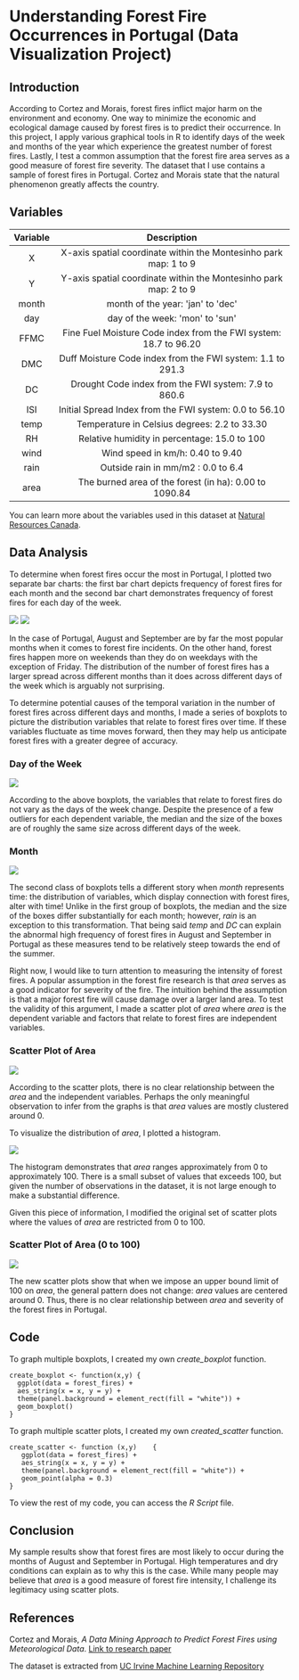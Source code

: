 # Understanding Forest Fire Occurrences in Portugal (Data Visualization Project)

## Introduction 
According to Cortez and Morais, forest fires inflict major harm on the environment and economy. One way to minimize the economic and ecological damage caused by forest fires is to predict their occurrence. In this project, I apply various graphical tools in R to identify days of the week and months of the year which experience the greatest number of forest fires. Lastly, I test a common assumption that the forest fire area serves as a good measure of forest fire severity. The dataset that I use contains a sample of forest fires in Portugal. Cortez and Morais state that the natural phenomenon greatly affects the country. 
## Variables
| Variable | Description  |
| :---: | :---: |
| X | X-axis spatial coordinate within the Montesinho park map: 1 to 9 |
| Y | Y-axis spatial coordinate within the Montesinho park map: 2 to 9 |
| month | month of the year: 'jan' to 'dec' |
| day | day of the week: 'mon' to 'sun' |
| FFMC | Fine Fuel Moisture Code index from the FWI system: 18.7 to 96.20 |
| DMC | Duff Moisture Code index from the FWI system: 1.1 to 291.3 |
| DC | Drought Code index from the FWI system: 7.9 to 860.6 |
| ISI | Initial Spread Index from the FWI system: 0.0 to 56.10 |
| temp | Temperature in Celsius degrees: 2.2 to 33.30 |
| RH | Relative humidity in percentage: 15.0 to 100 |
| wind | Wind speed in km/h: 0.40 to 9.40 |
| rain | Outside rain in mm/m2 : 0.0 to 6.4 |
| area | The burned area of the forest (in ha): 0.00 to 1090.84 |

You can learn more about the variables used in this dataset at [Natural Resources Canada](http://cwfis.cfs.nrcan.gc.ca/background/summary/fwi).
## Data Analysis
To determine when forest fires occur the most in Portugal, I plotted two separate bar charts: the first bar chart depicts frequency of forest fires for each month and the second bar chart demonstrates frequency of forest fires for each day of the week. 

![](https://i.ibb.co/g9dyVNW/Month-Bar-Chart.png)
![](https://i.ibb.co/85bfHyf/Day-Bar-Chart.png)

In the case of Portugal, August and September are by far the most popular months when it comes to forest fire incidents. On the other hand, forest fires happen more on weekends than they do on weekdays with the exception of Friday. The distribution of the number of forest fires has a larger spread across different months than it does across different days of the week which is arguably not surprising.

To determine potential causes of the temporal variation in the number of forest fires across different days and months, I made a series of boxplots to picture the distribution variables that relate to forest fires over time. If these variables fluctuate as time moves forward, then they may help us anticipate forest fires with a greater degree of accuracy. 

### Day of the Week
![](https://i.ibb.co/WkPQtjC/Boxplot-Daily.png)

According to the above boxplots, the variables that relate to forest fires do not vary as the days of the week change. Despite the presence of a few outliers for each dependent variable, the median and the size of the boxes are of roughly the same size across different days of the week.  
### Month
![](https://i.ibb.co/zxL16wf/Boxplot-Monthly.png)

The second class of boxplots tells a different story when *month* represents time: the distribution of variables, which display connection with forest fires, alter with time! Unlike in the first group of boxplots, the median and the size of the boxes differ substantially for each month; however, *rain* is an exception to this transformation. That being said *temp* and *DC* can explain the abnormal high frequency of forest fires in August and September in Portugal as these measures tend to be relatively steep towards the end of the summer. 

Right now, I would like to turn attention to measuring the intensity of forest fires. A popular assumption in the forest fire research is that *area* serves as a good indicator for severity of the fire. The intuition behind the assumption is that a major forest fire will cause damage over a larger land area. To test the validity of this argument, I made a scatter plot of *area* where *area* is the dependent variable and factors that relate to forest fires are independent variables.
### Scatter Plot of Area
![](https://i.ibb.co/9hMj4kZ/Scatter-Area.png) 

According to the scatter plots, there is no clear relationship between the *area* and the independent variables. Perhaps the only meaningful observation to infer from the graphs is that *area* values are mostly clustered around 0. 

To visualize the distribution of *area*, I plotted a histogram.

![](https://i.ibb.co/bs8L6k0/Histogram-of-Area.png) 

The histogram demonstrates that *area* ranges approximately from 0 to approximately 100. There is a small subset of values that exceeds 100, but given the number of observations in the dataset, it is not large enough to make a substantial difference.

Given this piece of information, I modified the original set of scatter plots where the values of *area* are restricted from 0 to 100. 

### Scatter Plot of Area (0 to 100)

![](https://i.ibb.co/wCwgCwk/Scatter-Plot-Area-0-to-100.png)

The new scatter plots show that when we impose an upper bound limit of 100 on *area*, the general pattern does not change: *area* values are centered around 0. Thus, there is no clear relationship between *area* and severity of the forest fires in Portugal.

## Code

To graph multiple boxplots, I created my own *create_boxplot* function. 
```
create_boxplot <- function(x,y) {
  ggplot(data = forest_fires) + 
  aes_string(x = x, y = y) + 
  theme(panel.background = element_rect(fill = "white")) + 
  geom_boxplot()
}
```
To graph multiple scatter plots, I created my own *created_scatter* function. 
```
create_scatter <- function (x,y)    {
   ggplot(data = forest_fires) + 
   aes_string(x = x, y = y) +
   theme(panel.background = element_rect(fill = "white")) + 
   geom_point(alpha = 0.3)
}
```
To view the rest of my code, you can access the *R Script* file.
## Conclusion
My sample results show that forest fires are most likely to occur during the months of August and September in Portugal. High temperatures and dry conditions can explain as to why this is the case. While many people may believe that *area* is a good measure of forest fire intensity, I challenge its legitimacy using scatter plots. 

## References
Cortez and Morais, *A Data Mining Approach to Predict Forest Fires using Meteorological Data*. [Link to research paper](http://www3.dsi.uminho.pt/pcortez/fires.pdf)

The dataset is extracted from [UC Irvine Machine Learning Repository](https://archive.ics.uci.edu/ml/machine-learning-databases/forest-fires/)


